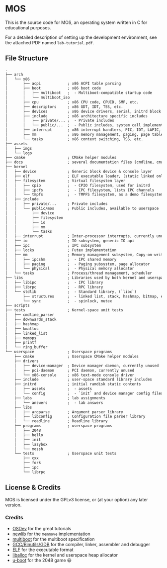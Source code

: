 # MOS

This is the source code for MOS, an operating system written in C for educational purposes.

For a detailed description of setting up the development environment, see the attached PDF
named `lab-tutorial.pdf`.

## File Structure

```txt
.
├── arch
│   └── x86
│       ├── acpi            ; x86 ACPI table parsing
│       ├── boot            ; x86 boot code
│       │   ├── multiboot   ;  - Multiboot-compatible startup code
│       │   └── multiboot_iso
│       ├── cpu             ; x86 CPU code, CPUID, SMP, etc.
│       ├── descriptors     ; x86 GDT, IDT, TSS, etc.
│       ├── devices         ; x86 device drivers, serial, initrd block device, etc.
│       ├── include         ; x86 architecture specific includes
│       │   ├── private/... ;  - Private includes
│       │   └── public/...  ;  - Public includes, system call implementations
│       ├── interrupt       ; x86 interrupt handlers, PIC, IDT, LAPIC, IOAPIC, etc.
│       ├── mm              ; x86 memory management, paging, page tables
│       └── tasks           ; x86 context switching, TSS, etc.
├── assets
│   ├── imgs
│   └── logo
├── cmake                   ; CMake helper modules
├── docs                    ; several documentation files (cmdline, cmake etc.)
├── kernel
│   ├── device              ; Generic block device & console layer
│   ├── elf                 ; ELF executable loader, (static linked only)
│   ├── filesystem          ; Virtual filesystem layer
│   │   ├── cpio            ;  - CPIO filesystem, used for initrd
│   │   ├── ipcfs           ;  - IPC filesystem, lists IPC channels
│   │   └── tmpfs           ;  - TMPFS filesystem, as a demo filesystem
│   ├── include
│   │   ├── private/...     ; Private includes
│   │   └── public/mos      ; Public includes, available to userspace
│   │       ├── device
│   │       ├── filesystem
│   │       ├── io
│   │       ├── mm
│   │       └── tasks
│   ├── interrupt           ; Inter-processor interrupts, currently unuesd
│   ├── io                  ; IO subsystem, generic IO api
│   ├── ipc                 ; IPC subsystem
│   ├── locks               ; Futex implementation
│   ├── mm                  ; Memory management subsystem, Copy-on-write
│   │   ├── ipcshm          ;  - IPC shared memory
│   │   ├── paging          ;  - Paging subsystem, page allocator
│   │   └── physical        ;  - Physical memory allocator
│   └── tasks               ; Process/thread management, scheduler
├── libs                    ; Libraries used by both kernel and userspace
│   ├── libipc              ;  - IPC library
│   ├── librpc              ;  - RPC library
│   └── stdlib              ;  - Standard library, (`libc`)
│       ├── structures      ;  - linked list, stack, hashmap, bitmap, etc.
│       └── sync            ;  - spinlock, mutex
├── scripts
├── tests                   ; Kernel-space unit tests
│   ├── cmdline_parser
│   ├── downwards_stack
│   ├── hashmap
│   ├── kmalloc
│   ├── linked_list
│   ├── memops
│   ├── printf
│   └── ring_buffer
└── userspace               ; Userspace programs
    ├── cmake               ; Userspace CMake helper modules
    ├── drivers
    │   ├── device-manager  ; Device manager daemon, currently unused
    │   ├── pci-daemon      ; PCI daemon, currently unused
    │   └── x86-console     ; x86 text-mode console driver
    ├── include             ; user-space standard library includes
    ├── initrd              ; initial ramdisk static contents
    │   ├── assets          ;  - assets
    │   └── config          ;  - `init` and device manager config files
    ├── labs                ; lab assignments
    │   └── answers         ;  - lab answers
    ├── libs
    │   ├── argparse        ; Argument parser library
    │   ├── libconfig       ; Configuration file parser library
    │   └── readline        ; Readline library
    ├── programs            ; userspace programs
    │   ├── 2048
    │   ├── hello
    │   ├── init
    │   ├── lazybox
    │   └── mossh
    └── tests               ; Userspace unit tests
        ├── cxx
        ├── fork
        ├── ipc
        └── librpc
```

## License & Credits

MOS is licensed under the GPLv3 license, or (at your option) any later version.

### Credits

- [OSDev](https://wiki.osdev.org/Main_Page) for the great tutorials
- [newlib](https://sourceware.org/newlib/) for the `memmove` implementation
- [multiboot](https://www.gnu.org/software/grub/manual/multiboot/multiboot.html) for the multiboot specification
- [GCC/Binutils/GDB](https://gcc.gnu.org/) for the compiler, linker, assembler and debugger
- [ELF](https://en.wikipedia.org/wiki/Executable_and_Linkable_Format) for the executable format
- [liballoc](https://github.com/blanham/liballoc) for the kernel and userspace heap allocator
- [u-boot](https://github.com/u-boot/) for the 2048 game 😆
